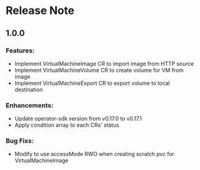 # Release Note

## 1.0.0

### Features:

- Implement VirtualMachineImage CR to import image from HTTP source 
- Implement VirtualMachineVolume CR to create volume for VM from image
- Implement VirtualMachineExport CR to export volume to local destination

### Enhancements:

- Update operator-sdk version from v0.17.0 to v0.17.1
- Apply condition array to each CRs' status 

### Bug Fixs:

- Modify to use accessMode RWO when creating scratch pvc for VirtualMachineImage
